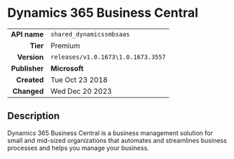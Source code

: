 # Dynamics 365 Business Central
| | |
|-:|-|
|**API name**|`shared_dynamicssmbsaas`|
|**Tier**|Premium|
|**Version**|`releases/v1.0.1673\1.0.1673.3557`|
|**Publisher**|**Microsoft**|
|**Created**|Tue Oct 23 2018|
|**Changed**|Wed Dec 20 2023|

## Description
Dynamics 365 Business Central is a business management solution for small and mid-sized organizations that automates and streamlines business processes and helps you manage your business.
